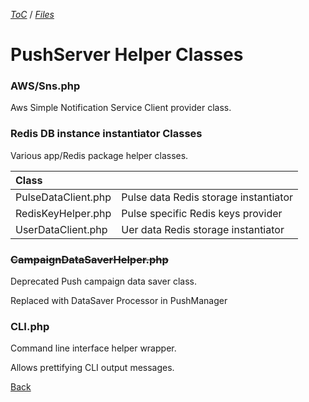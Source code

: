 [_ToC_](../push-server.md) / [_Files_](./index.md)

# PushServer Helper Classes

### AWS/Sns.php

Aws Simple Notification Service Client provider class.

### Redis DB instance instantiator Classes

Various app/Redis package helper classes.

| Class               |                                         |
|:--------------------|:----------------------------------------|
| PulseDataClient.php | Pulse data Redis storage instantiator   |
| RedisKeyHelper.php  | Pulse specific Redis keys provider      |
| UserDataClient.php  | Uer data Redis storage instantiator     |

### ~~CampaignDataSaverHelper.php~~

Deprecated Push campaign data saver class.

Replaced with DataSaver Processor in PushManager

### CLI.php

Command line interface helper wrapper.

Allows prettifying CLI output messages.

[Back](./index.md)